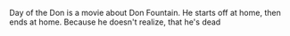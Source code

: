 Day of the Don is a movie about Don Fountain.
He starts off at home, then ends at home.
Because he doesn't realize, that he's dead